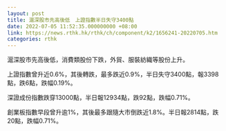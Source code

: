 ```yaml
---
layout: post
title: 滬深股市先高後低　上證指數半日失守3400點
date: 2022-07-05 11:52:35.000000000 +08:00
link: https://news.rthk.hk/rthk/ch/component/k2/1656241-20220705.htm
categories: rthk
---
```


滬深股市先高後低，消費類股份下跌，外貿、服裝紡織等股份上升。

上證指數曾升近0.6%，其後轉跌，最多跌近0.9%，半日失守3400點，報3398點，跌6點，跌幅0.19%。

深證成份指數跌穿13000點，半日報12934點，跌92點，跌幅0.71%。

創業板指數早段曾升逾1%，其後最多跟隨大市倒跌近1.8%。半日報2814點，跌20點，跌幅0.71%。
